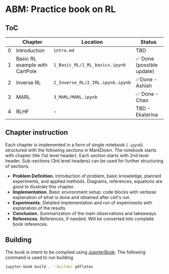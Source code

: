 # ABM: Practice book on RL

## ToC
| |Chapter|Location|Status|
|-|-|-|-|
|0|Introduction|`intro.md`|TBD|
|1|Basic RL example with CartPole|`1_Basic_RL/1_RL_basics.ipynb`|✅ Done (possible update)|
|2|Inverse RL|`2_Inverse_RL/2_IRL.ipynb.ipynb`|✅Done - Ashish|
|3|MARL|`3_MARL/MARL.ipynb`|✅ Done - Chao|
|4|RLHF|-|TBD - Ekaterina|

## Chapter instruction

Each chapter is implemented in a form of single notebook (`.ipynb`) structured with the following sections in MarkDown. The notebook starts with chapter title (1st level header). Each section starts with 2nd level header. Sub-sections (3rd level headers) can be used for further structuring of sections.
- **Problem Definition.** Introduction of problem, basic knowledge, planned experiments, and applied methods. Diagrams, references, equations are good to illustrate this chapter.
- **Implementation.** Basic environment setup: code blocks with verbose explanation of what is done and obtained after cell's run.
- **Experiments.** Detailed implementation and run of experiments with explanation of the results.
- **Conclusion.** Summarization of the main observations and takeaways.
- **References.** References, if needed. Will be converted into complete book references.

## Building

The book is intent to be compiled using [JupyterBook](https://jupyterbook.org/en/stable/intro.html). The following command is used to run building
```bash
jupyter-book build . --builder pdflatex
```
